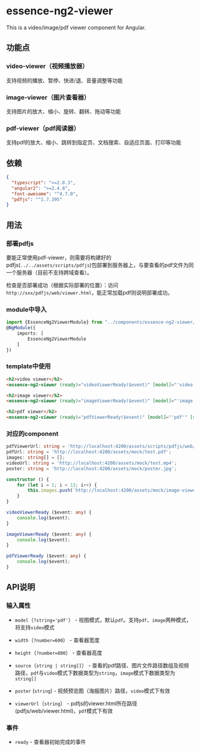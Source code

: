 # essence-ng2-viewer

This is a video/image/pdf viewer component for Angular.

## 功能点

### video-viewer（视频播放器）

支持视频的播放、暂停、快进/退、音量调整等功能

### image-viewer（图片查看器）

支持图片的放大、缩小、旋转、翻转、拖动等功能

### pdf-viewer（pdf阅读器）

支持pdf的放大、缩小、跳转到指定页、文档搜索、自适应页面、打印等功能

## 依赖

```json
{
  "typescript": ">=2.0.3",
  "angular2": ">=2.4.8",
  "font-awesome": "^4.7.0",
  "pdfjs": "^1.7.395"
}
```

## 用法

### 部署pdfjs

要能正常使用pdf-viewer，则需要将构建好的pdfjs(`../../assets/scripts/pdfjs`)包部署到服务器上，与要查看的pdf文件为同一个服务器（目前不支持跨域查看）。

检查是否部署成功（根据实际部署的位置）：访问`http://xxx/pdfjs/web/viewer.html`，能正常加载pdf则说明部署成功。

### module中导入

```typescript
import {EssenceNg2ViewerModule} from "../components/essence-ng2-viewer/essence-ng2-viewer.module";
@NgModule({
    imports: [
        EssenceNg2ViewerModule
    ]
})
```

### template中使用

```html
<h2>video viewer</h2>
<essence-ng2-viewer (ready)="videoViewerReady($event)" [model]="'video'" [poster]="poster" [source]="videoUrl" [width]="1000" [height]="700"></essence-ng2-viewer>

<h2>image viewer</h2>
<essence-ng2-viewer (ready)="imageViewerReady($event)" [model]="'image'" [source]="images" [width]="1000" [height]="700"></essence-ng2-viewer>

<h2>pdf viewer</h2>
<essence-ng2-viewer (ready)="pdfViewerReady($event)" [model]="'pdf'" [source]="pdfUrl" [viewerUrl]="pdfViewerUrl" [width]="1000" [height]="700"></essence-ng2-viewer>
```

### 对应的component

```typescript
pdfViewerUrl: string = 'http://localhost:4200/assets/scripts/pdfjs/web/viewer.html';
pdfUrl: string = 'http://localhost:4200/assets/mock/test.pdf';
images: string[] = [];
videoUrl: string = 'http://localhost:4200/assets/mock/test.mp4';
poster: string = 'http://localhost:4200/assets/mock/poster.jpg';

constructor () {
    for (let i = 1; i < 13; i++) {
        this.images.push(`http://localhost:4200/assets/mock/image-viewer/img_${i}.jpg`);
    }
}

videoViewerReady ($event: any) {
	console.log($event);
}

imageViewerReady ($event: any) {
    console.log($event);
}

pdfViewerReady ($event: any) {
    console.log($event);
}
```

## API说明

### 输入属性

- `model`（`?string='pdf'`） - 视图模式，默认`pdf`。支持`pdf`、`image`两种模式，将支持`video`模式

- `width`（`?number=600`） - 查看器宽度

- `height`（`?number=800`） - 查看器高度

- `source`（`string | string[]`） - 查看的pdf路径、图片文件路径数组及视频路径，`pdf`与`video`模式下数据类型为`string`，`image`模式下数据类型为`string[]`

- `poster` (`string`) - 视频预览图（海报图片）路径，`video`模式下有效

- `viewerUrl`（`string`） - pdfjs的viewer.html所在路径(pdfjs/web/viewer.html)，`pdf`模式下有效

### 事件

- `ready` - 查看器初始完成的事件
